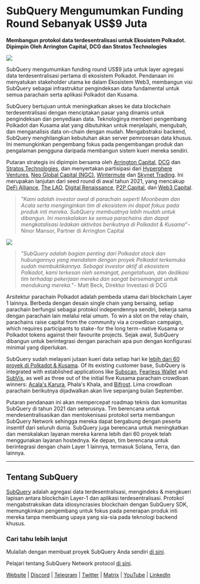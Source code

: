 # SubQuery Mengumumkan Funding Round Sebanyak US$9 Juta

**Membangun protokol data terdesentralisasi untuk Ekosistem Polkadot. Dipimpin Oleh Arrington Capital, DCG dan Stratos Technologies**

![](https://cdn-images-1.medium.com/max/1600/0*PR4oqrB9Am03VseR)

SubQuery mengumumkan funding round US$9 juta untuk layer agregasi data terdesentralisasi pertama di ekosistem Polkadot. Pendanaan ini menyatukan stakeholder utama ke dalam Ekosistem Web3, membangun visi SubQuery sebagai infrastruktur pengindeksan data fundamental untuk semua parachain serta aplikasi Polkadot dan Kusama.

SubQuery bertujuan untuk meningkatkan akses ke data blockchain terdesentralisasi dengan menciptakan pasar yang dinamis untuk pengindeksan dan penyediaan data. Teknologinya memberi pengembang Polkadot dan Kusama alat yang dibutuhkan untuk menjelajahi, mengubah, dan menganalisis data on-chain dengan mudah. Mengabstraksi backend, SubQuery menghilangkan kebutuhan akan server pemrosesan data khusus. Ini memungkinkan pengembang fokus pada pengembangan produk dan pengalaman pengguna daripada membangun sistem kueri mereka sendiri.

Putaran strategis ini dipimpin bersama oleh [Arrington Capital](https://arringtonxrpcapital.com/), [DCG](https://dcg.co/) dan [Stratos Technologies](https://www.stratoslp.com/), dan menyertakan partisipasi dari [Hyperphere Ventures](https://hypersphere.ventures/), [Neo Global Capital (NGC)](http://ngc.fund/), [Wintermute](https://www.wintermute.com/) dan [Skynet Trading](http://skynettrading.com/). Ini merupakan lanjutan dari seed round di awal tahun 2021, yang mencakup [DeFi Alliance](https://defialliance.co/), [The LAO](https://www.thelao.io/), [Digital Renaissance](https://drf.ee/), [P2P Capital](https://www.p2pcap.com/), dan [Web3 Capital](https://web3.capital/).

> *"Kami adalah investor awal di parachain seperti Moonbeam dan Acala serta menginginkan tim di ekosistem ini dapat fokus pada produk inti mereka. SubQuery membuatnya lebih mudah untuk dibangun. Ini menskalakan ke semua parachains dan dapat mengkatalisasi ledakan aktivitas berikutnya di Polkadot & Kusama"* - Ninor Mansor, Partner di Arrington Capital

![](https://cdn-images-1.medium.com/max/1600/1*j4VHuY_BgjkYv_bQ6_DmcQ.gif)

> *"SubQuery adalah bagian penting dari Polkadot stack dan hubungannya yang mendalam dengan proyek Polkadot terkemuka sudah membuktikannya. Sebagai investor aktif di ekosistem Polkadot, kami terkesan oleh semangat, pengetahuan, dan dedikasi tim terhadap pekerjaan mereka dan sangat bersemangat untuk mendukung mereka."* - Matt Beck, Direktur Investasi di DCG

Arsitektur parachain Polkadot adalah pembeda utama dari blockchain Layer 1 lainnya. Berbeda dengan desain single chain yang bersaing, setiap parachain berfungsi sebagai protokol independennya sendiri, bekerja sama dengan parachain lain melalui relai umum. To win a slot on the relay chain, parachains raise capital from the community via a crowdloan campaign, which requires participants to stake - for the long term - native Kusama or Polkadot tokens against their favourite projects. Sejak awal, SubQuery dibangun untuk berintegrasi dengan parachain apa pun dengan konfigurasi minimal yang diperlukan.

SubQuery sudah melayani jutaan kueri data setiap hari ke [lebih dari 60 proyek di Polkadot & Kusama](https://explorer.subquery.network/). Of its existing customer base, SubQuery is integrated with established applications like [Subscan](../customer_announcements/20210901-Subscans-Multi-Signature-Tool.md), [Fearless Wallet](https://explorer.subquery.network/subquery/ef1rspb/fearless-wallet) and [SubVis](../customer_announcements/20210622-Explore-Kusama-Auctions-with-Subvis.io-and-SubQuery.md), as well as three out of the initial five Kusama parachain crowdloan winners: [Acala's Karura](../customer_announcements/20210819-Karura-Integrates-with-SubQuery-to-Aggregate-and-Serve-DeFi-Data-to-Kusama-Builders.md), Phala's Khala, and [Bifrost](../customer_announcements/20210416-Bifrost-chooses-SubQuery-to-provide-the-data-for-their-new-dApp.md). Lima crowdloan parachain berikutnya dijadwalkan akan live sepanjang bulan September.

Putaran pendanaan ini akan mempercepat roadmap teknis dan komunitas SubQuery di tahun 2021 dan seterusnya. Tim berencana untuk mendesentralisasikan dan mentokenisasi protokol serta membangun SubQuery Network sehingga mereka dapat bergabung dengan peserta insentif dari seluruh dunia. SubQuery juga berencana untuk meningkatkan dan menskalakan layanan mereka karena lebih dari 60 proyek telah menggunakan layanan hostednya. Ke depan, tim berencana untuk berintegrasi dengan chain Layer 1 lainnya, termasuk Solana, Terra, dan lainnya.

---

## Tentang SubQuery

[SubQuery](https://subquery.network) adalah agregasi data terdesentralisasi, mengindeks & mengkueri lapisan antara blockchain Layer-1 dan aplikasi terdesentralisasi. Protokol mengabstraksikan data idiosyncrasies blockchain dengan SubQuery SDK, memungkinkan pengembang untuk fokus pada penerapan produk inti mereka tanpa membuang upaya yang sia-sia pada teknologi backend khusus.

### Cari tahu lebih lanjut

Mulailah dengan membuat proyek SubQuery Anda sendiri [di sini](https://doc.subquery.network/).

Pelajari tentang SubQuery Network protocol [di sini](https://static.subquery.network/whitepaper.pdf).

[Website](https://subquery.network/) | [Discord](https://discord.com/invite/78zg8aBSMG) | [Telegram](https://t.me/subquerynetwork) | [Twitter](https://twitter.com/subquerynetwork) | [Matrix](https://matrix.to/#/#subquery:matrix.org) | [YouTube](https://www.youtube.com/channel/UCi1a6NUUjegcLHDFLr7CqLw) | [LinkedIn](https://www.linkedin.com/company/subquery)
